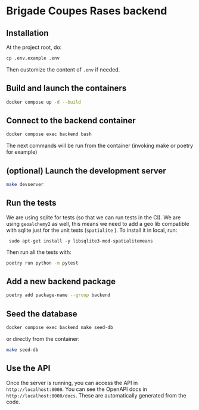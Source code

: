 # Brigade Coupes Rases backend

## Installation

At the project root, do:

```bash
cp .env.example .env
```

Then customize the content of `.env` if needed.

## Build and launch the containers
```bash
docker compose up -d --build
```

## Connect to the backend container

```bash
docker compose exec backend bash
```
The next commands will be run from the container (invoking make or poetry for example)

## (optional) Launch the development server

```bash
make devserver
```

## Run the tests

We are using sqlite for tests (so that we can run tests in the CI). We are using `geoalchemy2` as well, this means we need to add a geo lib compatible with sqlite just for the unit tests (`spatialite` ). To install it in local, run:
```
 sudo apt-get install -y libsqlite3-mod-spatialitemeans
```
Then run all the tests with:
```bash
poetry run python -m pytest
```
## Add a new backend package

```bash
poetry add package-name --group backend
```

## Seed the database

```bash
docker compose exec backend make seed-db
```
or directly from the container:

```bash
make seed-db
```

## Use the API

Once the server is running, you can access the API in `http://localhost:8000`.
You can see the OpenAPI docs in `http://localhost:8000/docs`. These are automatically generated from the code.